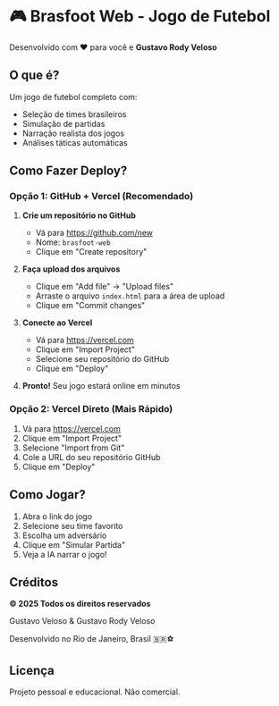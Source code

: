 # 🎮 Brasfoot Web - Jogo de Futebol

Desenvolvido com ❤️ para você e **Gustavo Rody Veloso**

## O que é?

Um jogo de futebol completo com:
- Seleção de times brasileiros
- Simulação de partidas
- Narração realista dos jogos
- Análises táticas automáticas

## Como Fazer Deploy?

### Opção 1: GitHub + Vercel (Recomendado)

1. **Crie um repositório no GitHub**
   - Vá para https://github.com/new
   - Nome: `brasfoot-web`
   - Clique em "Create repository"

2. **Faça upload dos arquivos**
   - Clique em "Add file" → "Upload files"
   - Arraste o arquivo `index.html` para a área de upload
   - Clique em "Commit changes"

3. **Conecte ao Vercel**
   - Vá para https://vercel.com
   - Clique em "Import Project"
   - Selecione seu repositório do GitHub
   - Clique em "Deploy"

4. **Pronto!** Seu jogo estará online em minutos

### Opção 2: Vercel Direto (Mais Rápido)

1. Vá para https://vercel.com
2. Clique em "Import Project"
3. Selecione "Import from Git"
4. Cole a URL do seu repositório GitHub
5. Clique em "Deploy"

## Como Jogar?

1. Abra o link do jogo
2. Selecione seu time favorito
3. Escolha um adversário
4. Clique em "Simular Partida"
5. Veja a IA narrar o jogo!

## Créditos

**© 2025 Todos os direitos reservados**

Gustavo Veloso & Gustavo Rody Veloso

Desenvolvido no Rio de Janeiro, Brasil 🇧🇷⚽

## Licença

Projeto pessoal e educacional. Não comercial.

